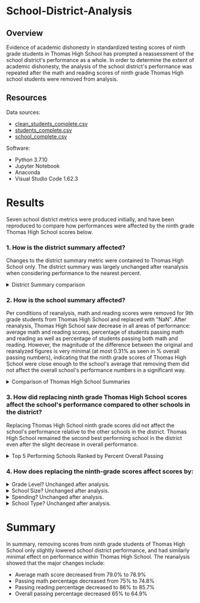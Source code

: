 # School-District-Analysis

## Overview
Evidence of academic dishonesty in standardized testing scores of ninth grade students in Thomas High School has prompted a reassessment of the school district's performance as a whole. In order to determine the extent of academic dishonesty, the analysis of the school district's performance was repeated after the math and reading scores of ninth grade Thomas High school students were removed from analysis. 

## Resources
Data sources: 
* [clean_students_complete.csv](Resources/clean_students_complete.csv)
* [students_complete.csv](Resources/students_complete.csv)
* [school_complete.csv](Resources/school_complete.csv) <!--link the CSVs after uploading-->

Software:
* Python 3.7.10
* Jupyter Notebook
* Anaconda
* Visual Studio Code 1.62.3

# Results
Seven school district metrics were produced initially, and have been reproduced to compare how performances were affected by the ninth grade Thomas High School scores below.

### 1. How is the district summary affected?
Changes to the district summary metric were contained to Thomas High School only. The district summary was largely unchanged after reanalysis when considering performance to the nearest percent.  
    <details>
    <summary>District Summary comparison</summary>
    Reanalyzed
    <img src="Resources/images/district_summary_reanalyzed.png"> 
    Original
    <img src="Resources/images/district_summary_original.png"> 
    </details>

### 2. How is the school summary affected? 
Per conditions of reanalysis, math and reading scores were removed for 9th grade students from Thomas High School and replaced with "NaN". After reanalysis, Thomas High School saw decrease in all areas of performance: average math and reading scores, percentage of students passing math and reading as well as percentage of students passing both math and reading. However, the magnitude of the difference between the original and reanalyzed figures is very minimal (at most 0.31% as seen in % overall passing numbers), indicating that the ninth grade scores of Thomas High School were close enough to the school's average that removing them did not affect the overall school's performance numbers in a significant way.
    <details>
    <summary>Comparison of Thomas High School Summaries</summary>
      Reanalyzed
    <img src="Resources/images/THS_school_summary_reanalyzed.png"> 
      Original
    <img src="Resources/images/THS_school_summary_original.png"> 
    </details>

### 3. How did replacing ninth grade Thomas High School scores affect the school's performance compared to other schools in the district?
Replacing Thomas High School ninth grade scores did not affect the school's performance relative to the other schools in the district.
Thomas High School remained the second best performing school in the district even after the slight decrease in overall performance.
    <details>
    <summary>Top 5 Performing Schools Ranked by Percent Overall Passing</summary>
      Reanalyzed
    <img src="Resources/images/top_performing_5_reanalyzed.png"> 
      Original
    <img src="Resources/images/top_performing_5_original.png"> 
    </details>

### 4. How does replacing the ninth-grade scores affect scores by:
<details>
<summary>Grade Level? Unchanged after analysis.</summary>
  Reanalyzed Math by Grade
<img src="Resources/images/math_scores_by_grade_reanalyzed.png">
  Original Math by Grade
<img src="Resources/images/math_scores_by_grade_original.png"> 
  Reanalyzed Reading by Grade
<img src="Resources/images/reading_scores_by_grade_reanalyzed.png"> 
  Original Reading by Grade
<img src="Resources/images/reading_scores_by_grade_original.png"> 
</details>

<details>
<summary>School Size? Unchanged after analysis.</summary>
  Reanalyzed
<img src="Resources/images/scores_by_school_size_reanalyzed.png">
  Original
<img src="Resources/images/scores_by_school_size_original.png"> 
</details>

<details>
<summary>Spending? Unchanged after analysis.</summary>
  Reanalyzed
<img src="Resources/images/scores_by spending_reanalyzed.png"> 
  Original
<img src="Resources/images/scores_by_spending_original.png"> 
</details>

<details>
<summary>School Type? Unchanged after analysis.</summary>
  Reanalyzed
<img src="Resources/images/scores_by_school_type_reanalyzed.png"> 
  Original
<img src="Resources/images/scores_by_school_type_original.png"> 
</details>

# Summary
In summary, removing scores from ninth grade students of Thomas High School only slightly lowered school district performance, and had similarly minimal effect on performance within Thomas High School. The reanalysis showed that the major changes include:
* Average math score decreased from 79.0% to 78.9%
* Passing math percentage decreased from 75% to 74.8%
* Passing reading percentage decreased to 86% to 85.7%
* Overall passing percentage decreased 65% to 64.9%
